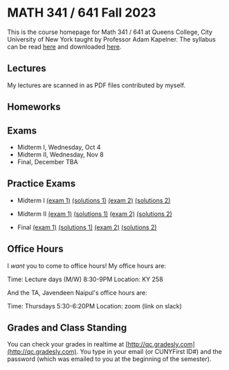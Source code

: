 # MATH 341 / 641 Fall 2023

This is the course homepage for Math 341 / 641 at Queens College, City University of New York taught by Professor Adam Kapelner. The syllabus can be read [here](https://github.com/kapelner/QC_MATH_341_Fall_2023/blob/master/syllabus/syllabus.pdf) and downloaded [here](https://raw.githubusercontent.com/kapelner/QC_MATH_341_Fall_2023/master/syllabus/syllabus.pdf).

## Lectures

My lectures are scanned in as PDF files contributed by myself.

<!--
* Lecture 23 [(Prof)](https://github.com/kapelner/QC_MATH_341_Fall_2023/blob/master/lectures/lec23kap.pdf)
* Lecture 22 [(Prof)](https://github.com/kapelner/QC_MATH_341_Fall_2023/blob/master/lectures/lec22kap.pdf)
* Lecture 21 [(Prof)](https://github.com/kapelner/QC_MATH_341_Fall_2023/blob/master/lectures/lec21kap.pdf)
* Lecture 20 [(Prof)](https://github.com/kapelner/QC_MATH_341_Fall_2023/blob/master/lectures/lec20kap.pdf)
* Lecture 19 [(Prof)](https://github.com/kapelner/QC_MATH_341_Fall_2023/blob/master/lectures/lec19kap.pdf)
* Lecture 18 [(Prof)](https://github.com/kapelner/QC_MATH_341_Fall_2023/blob/master/lectures/lec18kap.pdf)
* Lecture 17 [(Prof)](https://github.com/kapelner/QC_MATH_341_Fall_2023/blob/master/lectures/lec17kap.pdf)
* Lecture 16 [(Prof)](https://github.com/kapelner/QC_MATH_341_Fall_2023/blob/master/lectures/lec16kap.pdf)
* Lecture 15 [(Prof)](https://github.com/kapelner/QC_MATH_341_Fall_2023/blob/master/lectures/lec15kap.pdf)
* Lecture 14 [(Prof)](https://github.com/kapelner/QC_MATH_341_Fall_2023/blob/master/lectures/lec14kap.pdf)
* Lecture 13 [(Prof)](https://github.com/kapelner/QC_MATH_341_Fall_2023/blob/master/lectures/lec13kap.pdf)
* Lecture 12 [(Prof)](https://github.com/kapelner/QC_MATH_341_Fall_2023/blob/master/lectures/lec12kap.pdf)
* Lecture 11 [(Prof)](https://github.com/kapelner/QC_MATH_341_Fall_2023/blob/master/lectures/lec11kap.pdf)
* Lecture 10 [(Prof)](https://github.com/kapelner/QC_MATH_341_Fall_2023/blob/master/lectures/lec10kap.pdf)
* Lecture 9 [(Prof)](https://github.com/kapelner/QC_MATH_341_Fall_2023/blob/master/lectures/lec09kap.pdf)
* Lecture 8 [(Prof)](https://github.com/kapelner/QC_MATH_341_Fall_2023/blob/master/lectures/lec08kap.pdf)
* Lecture 7 [(Prof)](https://github.com/kapelner/QC_MATH_341_Fall_2023/blob/master/lectures/lec07kap.pdf)
* Lecture 6 [(Prof)](https://github.com/kapelner/QC_MATH_341_Fall_2023/blob/master/lectures/lec06kap.pdf)
* Lecture 5 [(Prof)](https://github.com/kapelner/QC_MATH_341_Fall_2023/blob/master/lectures/lec05kap.pdf)
* Lecture 4 [(Prof)](https://github.com/kapelner/QC_MATH_341_Fall_2023/blob/master/lectures/lec04kap.pdf)
* Lecture 3 [(Prof)](https://github.com/kapelner/QC_MATH_341_Fall_2023/blob/master/lectures/lec03kap.pdf)
* Lecture 2 [(Prof)](https://github.com/kapelner/QC_MATH_341_Fall_2023/blob/master/lectures/lec02kap.pdf)
* Lecture 1 [(Prof)](https://github.com/kapelner/QC_MATH_341_Fall_2023/blob/master/lectures/lec01kap.pdf)
-->

## Homeworks

<!--
* Homework 9 [(download)](https://github.com/kapelner/QC_MATH_341_Fall_2023/blob/master/homeworks/hw09/hw09.pdf?raw=true) [(view)](https://github.com/kapelner/QC_MATH_341_Fall_2023/blob/master/homeworks/hw09/hw09.pdf) (due 12/12)
* Homework 8 [(download)](https://github.com/kapelner/QC_MATH_341_Fall_2023/blob/master/homeworks/hw08/hw08.pdf?raw=true) [(view)](https://github.com/kapelner/QC_MATH_341_Fall_2023/blob/master/homeworks/hw08/hw08.pdf) (due 12/2)
* Homework 7 [(download)](https://github.com/kapelner/QC_MATH_341_Fall_2023/blob/master/homeworks/hw07/hw07.pdf?raw=true) [(view)](https://github.com/kapelner/QC_MATH_341_Fall_2023/blob/master/homeworks/hw07/hw07.pdf) (due 12/12)
* Homework 6 [(download)](https://github.com/kapelner/QC_MATH_341_Fall_2023/blob/master/homeworks/hw06/hw06.pdf?raw=true) [(view)](https://github.com/kapelner/QC_MATH_341_Fall_2023/blob/master/homeworks/hw06/hw06.pdf) (not formally due)
* Homework 5 [(download)](https://github.com/kapelner/QC_MATH_341_Fall_2023/blob/master/homeworks/hw05/hw05.pdf?raw=true) [(view)](https://github.com/kapelner/QC_MATH_341_Fall_2023/blob/master/homeworks/hw05/hw05.pdf) (due 12/1)
* Homework 4 [(download)](https://github.com/kapelner/QC_MATH_341_Fall_2023/blob/master/homeworks/hw04/hw04.pdf?raw=true) [(view)](https://github.com/kapelner/QC_MATH_341_Fall_2023/blob/master/homeworks/hw04/hw04.pdf) (due 11/14)
* Homework 3 [(download)](https://github.com/kapelner/QC_MATH_341_Fall_2023/blob/master/homeworks/hw03/hw03.pdf?raw=true) [(view)](https://github.com/kapelner/QC_MATH_341_Fall_2023/blob/master/homeworks/hw03/hw03.pdf) (due 10/30)
* Homework 2 [(download)](https://github.com/kapelner/QC_MATH_341_Fall_2023/blob/master/homeworks/hw02/hw02.pdf?raw=true) [(view)](https://github.com/kapelner/QC_MATH_341_Fall_2023/blob/master/homeworks/hw02/hw02.pdf) (due 9/30)
* Homework 1 [(download)](https://github.com/kapelner/QC_MATH_341_Fall_2023/blob/master/homeworks/hw01/hw01.pdf?raw=true) [(view)](https://github.com/kapelner/QC_MATH_341_Fall_2023/blob/master/homeworks/hw01/hw01.pdf) (due 9/5)
-->

## Exams

* Midterm I, Wednesday, Oct 4
* Midterm II, Wednesday, Nov 8
* Final, December TBA

## Practice Exams

* Midterm I [(exam 1)](https://github.com/kapelner/QC_Math_369_Fall_2020/blob/master/exams/midterm1/midterm1.pdf) [(solutions 1)](https://github.com/kapelner/QC_Math_369_Fall_2020/blob/master/exams/midterm1/midterm1_solutions.pdf) [(exam 2)](https://github.com/kapelner/QC_Math_369_Fall_2021/blob/master/exams/midterm1/midterm1.pdf) [(solutions 2)](https://github.com/kapelner/QC_Math_369_Fall_2021/blob/master/exams/midterm1/midterm1_solutions.pdf)

* Midterm II [(exam 1)](https://github.com/kapelner/QC_Math_369_Fall_2020/blob/master/exams/midterm2/midterm2.pdf) [(solutions 1)](https://github.com/kapelner/QC_Math_369_Fall_2020/blob/master/exams/midterm2/midterm2_solutions.pdf) [(exam 2)](https://github.com/kapelner/QC_Math_369_Fall_2021/blob/master/exams/midterm2/midterm2.pdf) [(solutions 2)](https://github.com/kapelner/QC_Math_369_Fall_2021/blob/master/exams/midterm2/midterm2_solutions.pdf) 

* Final [(exam 1)](https://github.com/kapelner/QC_Math_369_Fall_2020/blob/master/exams/final/final.pdf) [(solutions 1)](https://github.com/kapelner/QC_Math_369_Fall_2020/blob/master/exams/final/final_solutions.pdf) [(exam 2)](https://github.com/kapelner/QC_Math_369_Fall_2021/blob/master/exams/final/final.pdf) [(solutions 2)](https://github.com/kapelner/QC_Math_369_Fall_2021/blob/master/exams/final/final_solutions.pdf)

## Office Hours

I *want* you to come to office hours! My office hours are:

Time: Lecture days (M/W) 8:30-9PM
Location: KY 258

And the TA, Javendeen Naipul's office hours are:

Time: Thursdays 5:30-6:20PM
Location: zoom (link on slack)


## Grades and Class Standing

You can check your grades in realtime at [http://qc.gradesly.com](http://qc.gradesly.com). You type in your email (or CUNYFirst ID#) and the password (which was emailed to you at the beginning of the semester).
